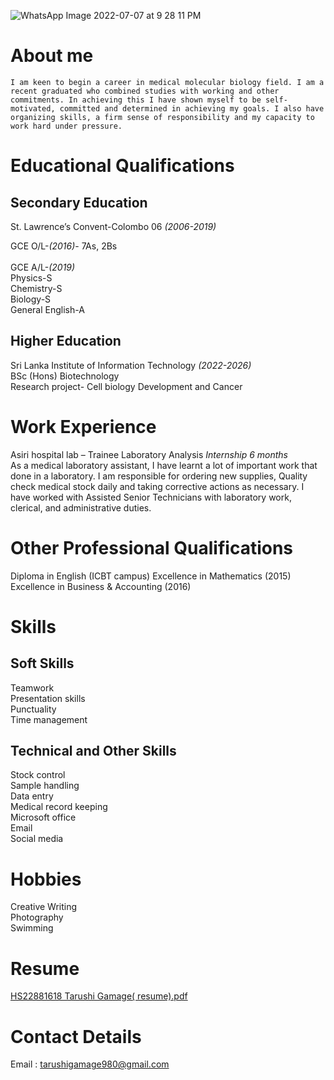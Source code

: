 ![WhatsApp Image 2022-07-07 at 9 28 11 PM](https://user-images.githubusercontent.com/108920037/177967430-8e087644-933d-4a14-8b6d-43077b1acd70.jpeg)

# **About me**
`I am keen to begin a career in medical molecular biology field. I am a recent graduated who combined studies with working and other commitments. In achieving this I have shown myself to be self-motivated, committed and determined in achieving my goals. I also have organizing skills, a firm sense of responsibility and my capacity to work hard under pressure.`

# **Educational Qualifications**

## **Secondary Education**
  <p>St. Lawrence’s Convent-Colombo 06 <i>(2006-2019)</i></p>
  GCE O/L-<i>(2016)</i>- 7As, 2Bs <br><br>
  GCE A/L-<i>(2019)</i><br>
    Physics-S <br>
    Chemistry-S <br>
    Biology-S <br>
    General English-A<br>
     
<h2>Higher Education</h2>
Sri Lanka Institute of Information Technology <i>(2022-2026)</i><br>
BSc (Hons) Biotechnology<br>
Research project- Cell biology Development and Cancer<br>

# **Work Experience**
Asiri hospital lab – Trainee Laboratory Analysis
_Internship 6 months_
<br>
As a medical laboratory assistant, I have learnt a lot of important work that done in a laboratory. I am responsible for ordering new supplies, Quality check medical stock daily and taking corrective actions as necessary. I have worked with Assisted Senior Technicians with laboratory work, clerical, and administrative duties.

# **Other Professional Qualifications**
Diploma in English (ICBT campus)
Excellence in Mathematics (2015)
Excellence in Business & Accounting (2016)

# Skills
## Soft Skills
Teamwork<br>
Presentation skills <br>
Punctuality <br>
Time management<br>
## Technical and Other Skills
Stock control<br>
Sample handling<br>
Data entry<br>
Medical record keeping<br>
Microsoft office <br>
Email<br>
Social media <br>

# Hobbies
Creative Writing<br>
Photography<br>
Swimming<br>

# Resume
[HS22881618 Tarushi Gamage( resume).pdf](https://github.com/tarushigamage/tarushigamage.github.io/files/9071031/HS22881618.Tarushi.Gamage.resume.pdf)

# Contact Details
Email : tarushigamage980@gmail.com
